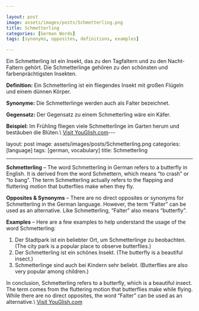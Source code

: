 ```yaml
---

layout: post
image: assets/images/posts/Schmetterling.png
title: Schmetterling
categories: [German Words]
tags: [synonyms, opposites, definitions, examples]

---
```


Ein Schmetterling ist ein Insekt, das zu den Tagfaltern und zu den Nacht-Faltern gehört. Die Schmetterlinge gehören zu den schönsten und farbenprächtigsten Insekten.

**Definition:** 
Ein Schmetterling ist ein fliegendes Insekt mit großen Flügeln und einem dünnen Körper.

**Synonyme:**
Die Schmetterlinge werden auch als Falter bezeichnet.

**Gegensatz:**
Der Gegensatz zu einem Schmetterling wäre ein Käfer.

**Beispiel:**
Im Frühling fliegen viele Schmetterlinge im Garten herum und bestäuben die Blüten.\ <a id="yg-widget-0" class="youglish-widget" data-query="Schmetterling" data-lang="german" data-components="8412" data-auto-start="0" data-bkg-color="theme_light" data-title="How%20to%20pronounce%20Schmetterling%20in%20German"  rel="nofollow" href="https://youglish.com">Visit YouGlish.com</a><script async src="https://youglish.com/public/emb/widget.js" charset="utf-8"></script>---

layout: post
image: assets/images/posts/Schmetterling.png
categories: [language]
tags: [german, vocabulary]
title: Schmetterling

---

**Schmetterling** – The word Schmetterling in German refers to a butterfly in English. It is derived from the word Schmettern, which means “to crash” or “to bang”. The term Schmetterling actually refers to the flapping and fluttering motion that butterflies make when they fly. 

**Opposites & Synonyms** – There are no direct opposites or synonyms for Schmetterling in the German language. However, the term “Falter” can be used as an alternative. Like Schmetterling, “Falter” also means “butterfly”. 

**Examples** – Here are a few examples to help understand the usage of the word Schmetterling:

1. Der Stadtpark ist ein beliebter Ort, um Schmetterlinge zu beobachten. (The city park is a popular place to observe butterflies.)
2. Der Schmetterling ist ein schönes Insekt. (The butterfly is a beautiful insect.)
3. Schmetterlinge sind auch bei Kindern sehr beliebt. (Butterflies are also very popular among children.)

In conclusion, Schmetterling refers to a butterfly, which is a beautiful insect. The term comes from the fluttering motion that butterflies make while flying. While there are no direct opposites, the word “Falter” can be used as an alternative.\ <a id="yg-widget-0" class="youglish-widget" data-query="Schmetterling" data-lang="german" data-components="8412" data-auto-start="0" data-bkg-color="theme_light" data-title="How%20to%20pronounce%20Schmetterling%20in%20German"  rel="nofollow" href="https://youglish.com">Visit YouGlish.com</a><script async src="https://youglish.com/public/emb/widget.js" charset="utf-8"></script>